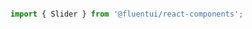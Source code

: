 <!-- Don't allow prettier to collapse code block into single line -->
<!-- prettier-ignore -->
```jsx

import { Slider } from '@fluentui/react-components';

```
